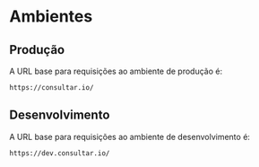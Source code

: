 # Ambientes

## Produção

A URL base para requisições ao ambiente de produção é:

`https://consultar.io/`

## Desenvolvimento

A URL base para requisições ao ambiente de desenvolvimento é:

`https://dev.consultar.io/`
